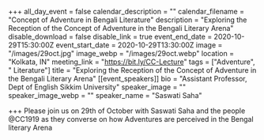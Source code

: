 +++
all_day_event = false
calendar_description = ""
calendar_filename = "Concept of Adventure in Bengali Literature"
description = "Exploring the Reception of the Concept of Adventure in the Bengali Literary Arena"
disable_download = false
disable_link = true
event_end_date = 2020-10-29T15:30:00Z
event_start_date = 2020-10-29T13:30:00Z
image = "/images/29oct.jpg"
image_webp = "/images/29oct.webp"
location = "Kolkata, IN"
meeting_link = "https://bit.ly/CC-Lecture"
tags = ["Adventure", " Literature"]
title = "Exploring the Reception of the Concept of Adventure in the Bengali Literary Arena"
[[event_speakers]]
bio = "Assistant Professor, Dept of English Sikkim University"
speaker_image = ""
speaker_image_webp = ""
speaker_name = "Saswati Saha"

+++
Please join us on 29th of October with Saswati Saha and the people @CC1919 as they converse on how Adventures are perceived in the Bengal literary Arena